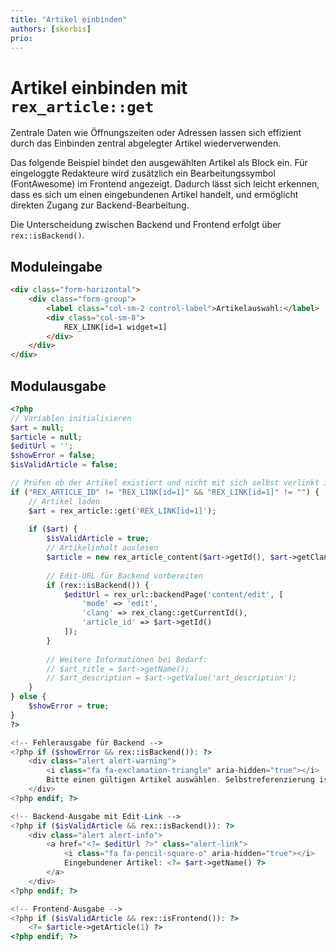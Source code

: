 ```yaml
---
title: "Artikel einbinden"
authors: [skerbis]
prio:
---
```


# Artikel einbinden mit `rex_article::get`

Zentrale Daten wie Öffnungszeiten oder Adressen lassen sich effizient durch das Einbinden zentral abgelegter Artikel wiederverwenden.

Das folgende Beispiel bindet den ausgewählten Artikel als Block ein. Für eingeloggte Redakteure wird zusätzlich ein Bearbeitungssymbol (FontAwesome) im Frontend angezeigt. Dadurch lässt sich leicht erkennen, dass es sich um einen eingebundenen Artikel handelt, und ermöglicht direkten Zugang zur Backend-Bearbeitung.

Die Unterscheidung zwischen Backend und Frontend erfolgt über `rex::isBackend()`.

## Moduleingabe

```html
<div class="form-horizontal">
    <div class="form-group">
        <label class="col-sm-2 control-label">Artikelauswahl:</label>
        <div class="col-sm-8">
            REX_LINK[id=1 widget=1]
        </div>
    </div>
</div>
```

## Modulausgabe

```php
<?php
// Variablen initialisieren
$art = null;
$article = null;
$editUrl = '';
$showError = false;
$isValidArticle = false;

// Prüfen ob der Artikel existiert und nicht mit sich selbst verlinkt ist
if ("REX_ARTICLE_ID" != "REX_LINK[id=1]" && "REX_LINK[id=1]" != "") {
    // Artikel laden
    $art = rex_article::get('REX_LINK[id=1]');
    
    if ($art) {
        $isValidArticle = true;
        // Artikelinhalt auslesen
        $article = new rex_article_content($art->getId(), $art->getClang());
        
        // Edit-URL für Backend vorbereiten
        if (rex::isBackend()) {
            $editUrl = rex_url::backendPage('content/edit', [
                'mode' => 'edit',
                'clang' => rex_clang::getCurrentId(),
                'article_id' => $art->getId()
            ]);
        }
        
        // Weitere Informationen bei Bedarf:
        // $art_title = $art->getName();
        // $art_description = $art->getValue('art_description');
    }
} else {
    $showError = true;
}
?>

<!-- Fehlerausgabe für Backend -->
<?php if ($showError && rex::isBackend()): ?>
    <div class="alert alert-warning">
        <i class="fa fa-exclamation-triangle" aria-hidden="true"></i>
        Bitte einen gültigen Artikel auswählen. Selbstreferenzierung ist nicht möglich.
    </div>
<?php endif; ?>

<!-- Backend-Ausgabe mit Edit-Link -->
<?php if ($isValidArticle && rex::isBackend()): ?>
    <div class="alert alert-info">
        <a href="<?= $editUrl ?>" class="alert-link">
            <i class="fa fa-pencil-square-o" aria-hidden="true"></i>
            Eingebundener Artikel: <?= $art->getName() ?>
        </a>
    </div>
<?php endif; ?>

<!-- Frontend-Ausgabe -->
<?php if ($isValidArticle && rex::isFrontend()): ?>
    <?= $article->getArticle(1) ?>
<?php endif; ?>
```
